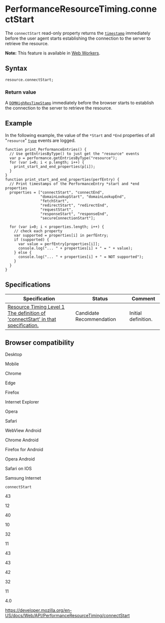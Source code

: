PerformanceResourceTiming.connectStart
======================================

The `connectStart` read-only property returns the [`timestamp`](../domhighrestimestamp) immediately before the user agent starts establishing the connection to the server to retrieve the resource.

**Note:** This feature is available in [Web Workers](../web_workers_api).

Syntax
------

    resource.connectStart;

### Return value

A [`DOMHighResTimeStamp`](../domhighrestimestamp) immediately before the browser starts to establish the connection to the server to retrieve the resource.

Example
-------

In the following example, the value of the `*Start` and `*End` properties of all "`resource`" [`type`](../performanceentry/entrytype) events are logged.

    function print_PerformanceEntries() {
      // Use getEntriesByType() to just get the "resource" events
      var p = performance.getEntriesByType("resource");
      for (var i=0; i < p.length; i++) {
        print_start_and_end_properties(p[i]);
      }
    }
    function print_start_and_end_properties(perfEntry) {
      // Print timestamps of the PerformanceEntry *start and *end properties
      properties = ["connectStart", "connectEnd",
                    "domainLookupStart", "domainLookupEnd",
                    "fetchStart",
                    "redirectStart", "redirectEnd",
                    "requestStart",
                    "responseStart", "responseEnd",
                    "secureConnectionStart"];

      for (var i=0; i < properties.length; i++) {
        // check each property
        var supported = properties[i] in perfEntry;
        if (supported) {
          var value = perfEntry[properties[i]];
          console.log("... " + properties[i] + " = " + value);
        } else {
          console.log("... " + properties[i] + " = NOT supported");
        }
      }
    }

Specifications
--------------

<table><thead><tr class="header"><th>Specification</th><th>Status</th><th>Comment</th></tr></thead><tbody><tr class="odd"><td><a href="https://www.w3.org/TR/resource-timing-1/#dom-performanceresourcetiming-connectstart">Resource Timing Level 1<br />
<span class="small">The definition of 'connectStart' in that specification.</span></a></td><td><span class="spec-cr">Candidate Recommendation</span></td><td>Initial definition.</td></tr></tbody></table>

Browser compatibility
---------------------

Desktop

Mobile

Chrome

Edge

Firefox

Internet Explorer

Opera

Safari

WebView Android

Chrome Android

Firefox for Android

Opera Android

Safari on IOS

Samsung Internet

`connectStart`

43

12

40

10

32

11

43

43

42

32

11

4.0

<a href="https://developer.mozilla.org/en-US/docs/Web/API/PerformanceResourceTiming/connectStart" class="_attribution-link">https://developer.mozilla.org/en-US/docs/Web/API/PerformanceResourceTiming/connectStart</a>
